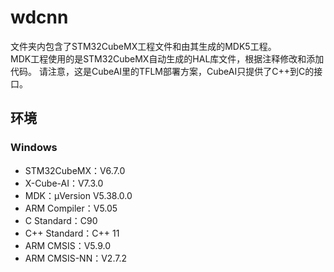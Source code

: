 # wdcnn
文件夹内包含了STM32CubeMX工程文件和由其生成的MDK5工程。  
MDK工程使用的是STM32CubeMX自动生成的HAL库文件，根据注释修改和添加代码。
请注意，这是CubeAI里的TFLM部署方案，CubeAI只提供了C++到C的接口。
## 环境
### Windows
+ STM32CubeMX：V6.7.0
+ X-Cube-AI：V7.3.0
+ MDK：μVersion V5.38.0.0
+ ARM Compiler：V5.05
+ C Standard：C90
+ C++ Standard：C++ 11
+ ARM CMSIS：V5.9.0
+ ARM CMSIS-NN：V2.7.2